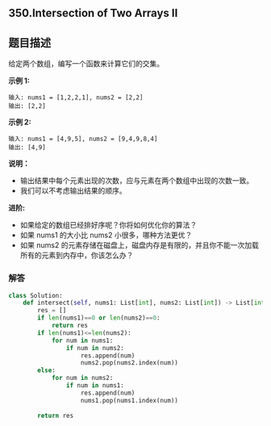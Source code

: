 ## 350.Intersection of Two Arrays II

## 题目描述

给定两个数组，编写一个函数来计算它们的交集。

**示例 1:**

```
输入: nums1 = [1,2,2,1], nums2 = [2,2]
输出: [2,2]
```

**示例 2:**

```
输入: nums1 = [4,9,5], nums2 = [9,4,9,8,4]
输出: [4,9]
```

**说明：**

+ 输出结果中每个元素出现的次数，应与元素在两个数组中出现的次数一致。
+ 我们可以不考虑输出结果的顺序。

**进阶:**

+ 如果给定的数组已经排好序呢？你将如何优化你的算法？
+ 如果 nums1 的大小比 nums2 小很多，哪种方法更优？
+ 如果 nums2 的元素存储在磁盘上，磁盘内存是有限的，并且你不能一次加载所有的元素到内存中，你该怎么办？



### 解答

```python
class Solution:
    def intersect(self, nums1: List[int], nums2: List[int]) -> List[int]:
        res = []
        if len(nums1)==0 or len(nums2)==0:
            return res
        if len(nums1)<=len(nums2):
            for num in nums1:
                if num in nums2:
                    res.append(num)
                    nums2.pop(nums2.index(num))
        else:
            for num in nums2:
                if num in nums1:
                    res.append(num)
                    nums1.pop(nums1.index(num))
                    
        return res
```

